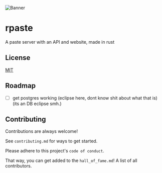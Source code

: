 ![Banner](https://media.discordapp.net/attachments/816602066717900832/934054354112118784/unknown.png?width=1440&height=192)
# rpaste
A paste server with an API and website, made in rust


## License

[MIT](https://choosealicense.com/licenses/mit/)
## Roadmap

- [ ] get postgres working (eclipse here, dont know shit about what that is) (its an DB eclipse smh.)
## Contributing

Contributions are always welcome!

See `contributing.md` for ways to get started.

Please adhere to this project's `code of conduct`.

That way, you can get added to the `hall_of_fame.md`! A list of all contributors.
